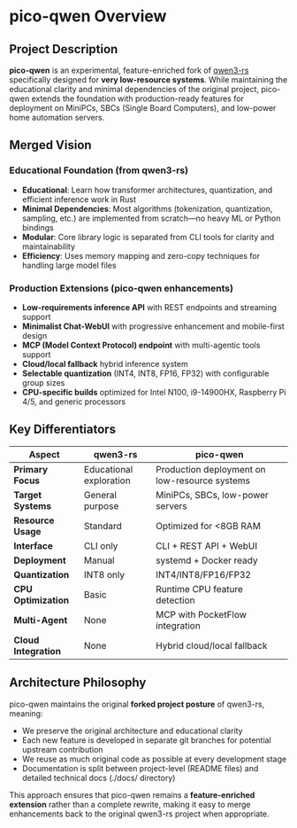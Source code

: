 # pico-qwen Overview

## Project Description

**pico-qwen** is an experimental, feature-enriched fork of [qwen3-rs](https://github.com/reinterpretcat/qwen3-rs) specifically designed for **very low-resource systems**. While maintaining the educational clarity and minimal dependencies of the original project, pico-qwen extends the foundation with production-ready features for deployment on MiniPCs, SBCs (Single Board Computers), and low-power home automation servers.

## Merged Vision

### Educational Foundation (from qwen3-rs)
- **Educational**: Learn how transformer architectures, quantization, and efficient inference work in Rust
- **Minimal Dependencies**: Most algorithms (tokenization, quantization, sampling, etc.) are implemented from scratch—no heavy ML or Python bindings
- **Modular**: Core library logic is separated from CLI tools for clarity and maintainability
- **Efficiency**: Uses memory mapping and zero-copy techniques for handling large model files

### Production Extensions (pico-qwen enhancements)
- **Low-requirements inference API** with REST endpoints and streaming support
- **Minimalist Chat-WebUI** with progressive enhancement and mobile-first design
- **MCP (Model Context Protocol) endpoint** with multi-agentic tools support
- **Cloud/local fallback** hybrid inference system
- **Selectable quantization** (INT4, INT8, FP16, FP32) with configurable group sizes
- **CPU-specific builds** optimized for Intel N100, i9-14900HX, Raspberry Pi 4/5, and generic processors

## Key Differentiators

| Aspect | qwen3-rs | pico-qwen |
|--------|----------|-----------|
| **Primary Focus** | Educational exploration | Production deployment on low-resource systems |
| **Target Systems** | General purpose | MiniPCs, SBCs, low-power servers |
| **Resource Usage** | Standard | Optimized for <8GB RAM |
| **Interface** | CLI only | CLI + REST API + WebUI |
| **Deployment** | Manual | systemd + Docker ready |
| **Quantization** | INT8 only | INT4/INT8/FP16/FP32 |
| **CPU Optimization** | Basic | Runtime CPU feature detection |
| **Multi-Agent** | None | MCP with PocketFlow integration |
| **Cloud Integration** | None | Hybrid cloud/local fallback |

## Architecture Philosophy

pico-qwen maintains the original **forked project posture** of qwen3-rs, meaning:
- We preserve the original architecture and educational clarity
- Each new feature is developed in separate git branches for potential upstream contribution
- We reuse as much original code as possible at every development stage
- Documentation is split between project-level (README files) and detailed technical docs (./docs/ directory)

This approach ensures that pico-qwen remains a **feature-enriched extension** rather than a complete rewrite, making it easy to merge enhancements back to the original qwen3-rs project when appropriate.